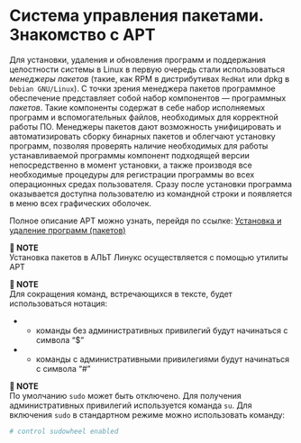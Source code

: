 # Система управления пакетами. Знакомство с APT

Для установки, удаления и обновления программ и поддержания целостности системы в Linux в первую очередь стали использоваться _менеджеры пакетов_ (такие, как RPM в дистрибутивах `RedHat` или dpkg в `Debian GNU/Linux`). С точки зрения менеджера пакетов программное обеспечение представляет собой набор компонентов — программных _пакетов_. Такие компоненты содержат в себе набор исполняемых программ и вспомогательных файлов, необходимых для корректной работы ПО. Менеджеры пакетов дают возможность унифицировать и автоматизировать сборку бинарных пакетов и облегчают установку программ, позволяя проверять наличие необходимых для работы устанавливаемой программы компонент подходящей версии непосредственно в момент установки, а также производя все необходимые процедуры для регистрации программы во всех операционных средах пользователя. Сразу после установки программа оказывается доступна пользователю из командной строки и появляется в меню всех графических оболочек.

Полное описание APT можно узнать, перейдя по ссылке: [Установка и удаление программ (пакетов)](https://docs.altlinux.org/ru-RU/archive/2.3/html-single/junior/alt-docs-junior/ch04s09.html)

**📌 NOTE**\
Установка пакетов в АЛЬТ Линукс осуществляется с помощью утилиты APT

**📌 NOTE**\
Для сокращения команд, встречающихся в тексте, будет использоваться нотация:

* - команды без административных привилегий будут начинаться с символа <q>$</q>
* - команды с административными привилегиями будут начинаться с символа <q>#</q>

**📌 NOTE**\
По умолчанию `sudo` может быть отключено. Для получения административных привилегий используется команда `su`. Для включения `sudo` в стандартном режиме можно использовать команду:

```bash
# control sudowheel enabled
```
